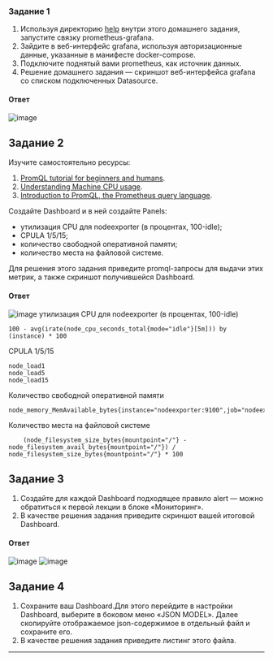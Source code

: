 ### Задание 1

1. Используя директорию [help](./help) внутри этого домашнего задания, запустите связку prometheus-grafana.
1. Зайдите в веб-интерфейс grafana, используя авторизационные данные, указанные в манифесте docker-compose.
1. Подключите поднятый вами prometheus, как источник данных.
1. Решение домашнего задания — скриншот веб-интерфейса grafana со списком подключенных Datasource.
#### Ответ 
![image](https://github.com/user-attachments/assets/f0e0a1b8-4638-4397-b485-dda81a8c0457)

## Задание 2

Изучите самостоятельно ресурсы:

1. [PromQL tutorial for beginners and humans](https://valyala.medium.com/promql-tutorial-for-beginners-9ab455142085).
1. [Understanding Machine CPU usage](https://www.robustperception.io/understanding-machine-cpu-usage).
1. [Introduction to PromQL, the Prometheus query language](https://grafana.com/blog/2020/02/04/introduction-to-promql-the-prometheus-query-language/).

Создайте Dashboard и в ней создайте Panels:

- утилизация CPU для nodeexporter (в процентах, 100-idle);
- CPULA 1/5/15;
- количество свободной оперативной памяти;
- количество места на файловой системе. 

Для решения этого задания приведите promql-запросы для выдачи этих метрик, а также скриншот получившейся Dashboard.
#### Ответ
![image](https://github.com/user-attachments/assets/91316c3e-29bc-441b-abad-b9f0b6c84d4d)
утилизация CPU для nodeexporter (в процентах, 100-idle)
```
100 - avg(irate(node_cpu_seconds_total{mode="idle"}[5m])) by (instance) * 100
 ```
CPULA 1/5/15
```
node_load1
node_load5
node_load15
 ```
 Количество свободной оперативной памяти
```
node_memory_MemAvailable_bytes{instance="nodeexporter:9100",job="nodeexporter"}
 ```
Количество места на файловой системе
```
    (node_filesystem_size_bytes{mountpoint="/"} - node_filesystem_avail_bytes{mountpoint="/"}) / node_filesystem_size_bytes{mountpoint="/"} * 100  
  ```
## Задание 3

1. Создайте для каждой Dashboard подходящее правило alert — можно обратиться к первой лекции в блоке «Мониторинг».
1. В качестве решения задания приведите скриншот вашей итоговой Dashboard.
#### Ответ
![image](https://github.com/user-attachments/assets/7c7b5d4b-c1b4-4350-abd2-a049fa514852)
![image](https://github.com/user-attachments/assets/a12cd1d0-ce12-4db3-bece-2a1ac9a97fcf)

## Задание 4

1. Сохраните ваш Dashboard.Для этого перейдите в настройки Dashboard, выберите в боковом меню «JSON MODEL». Далее скопируйте отображаемое json-содержимое в отдельный файл и сохраните его.
1. В качестве решения задания приведите листинг этого файла.

---
